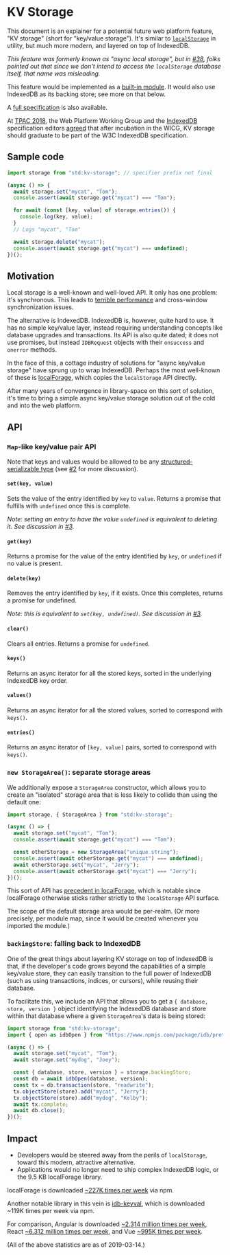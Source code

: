 # KV Storage

This document is an explainer for a potential future web platform feature, "KV storage" (short for "key/value storage"). It's similar to [`localStorage`](https://html.spec.whatwg.org/multipage/webstorage.html#webstorage) in utility, but much more modern, and layered on top of IndexedDB.

_This feature was formerly known as "async local storage", but in [#38](https://github.com/domenic/kv-storage/issues/38), folks pointed out that since we don't intend to access the `localStorage` database itself, that name was misleading._

This feature would be implemented as a [built-in module](https://github.com/tc39/proposal-javascript-standard-library/). It would also use IndexedDB as its backing store; see more on that below.

A [full specification](https://domenic.github.io/kv-storage/) is also available.

At [TPAC 2018](https://www.w3.org/2018/10/TPAC/Overview.html), the Web Platform Working Group and the [IndexedDB](https://w3c.github.io/IndexedDB/) specification editors [agreed](https://www.w3.org/2018/10/22-WebPlat-minutes.html#item05) that after incubation in the WICG, KV storage should graduate to be part of the W3C IndexedDB specification.

## Sample code

```js
import storage from "std:kv-storage"; // specifier prefix not final

(async () => {
  await storage.set("mycat", "Tom");
  console.assert(await storage.get("mycat") === "Tom");

  for await (const [key, value] of storage.entries()) {
    console.log(key, value);
  }
  // Logs "mycat", "Tom"

  await storage.delete("mycat");
  console.assert(await storage.get("mycat") === undefined);
})();
```

## Motivation

Local storage is a well-known and well-loved API. It only has one problem: it's synchronous. This leads to [terrible performance](https://hacks.mozilla.org/2012/03/there-is-no-simple-solution-for-local-storage/) and cross-window synchronization issues.

The alternative is IndexedDB. IndexedDB is, however, quite hard to use. It has no simple key/value layer, instead requiring understanding concepts like database upgrades and transactions. Its API is also quite dated; it does not use promises, but instead `IDBRequest` objects with their `onsuccess` and `onerror` methods.

In the face of this, a cottage industry of solutions for "async key/value storage" have sprung up to wrap IndexedDB. Perhaps the most well-known of these is [localForage](https://localforage.github.io/localForage/), which copies the `localStorage` API directly.

After many years of convergence in library-space on this sort of solution, it's time to bring a simple async key/value storage solution out of the cold and into the web platform.

## API

### `Map`-like key/value pair API

Note that keys and values would be allowed to be any [structured-serializable type](https://html.spec.whatwg.org/multipage/structured-data.html#serializable-objects) (see [#2](https://github.com/domenic/kv-storage/issues/2) for more discussion).

#### `set(key, value)`

Sets the value of the entry identified by `key` to `value`. Returns a promise that fulfills with `undefined` once this is complete.

_Note: setting an entry to have the value `undefined` is equivalent to deleting it. See discussion in [#3](https://github.com/domenic/kv-storage/issues/3)._

#### `get(key)`

Returns a promise for the value of the entry identified by `key`, or `undefined` if no value is present.

#### `delete(key)`

Removes the entry identified by `key`, if it exists. Once this completes, returns a promise for undefined.

_Note: this is equivalent to `set(key, undefined)`. See discussion in [#3](https://github.com/domenic/kv-storage/issues/3)._

#### `clear()`

Clears all entries. Returns a promise for `undefined`.

#### `keys()`

Returns an async iterator for all the stored keys, sorted in the underlying IndexedDB key order.

#### `values()`

Returns an async iterator for all the stored values, sorted to correspond with `keys()`.

#### `entries()`

Returns an async iterator of `[key, value]` pairs, sorted to correspond with `keys()`.

### `new StorageArea()`: separate storage areas

We additionally expose a `StorageArea` constructor, which allows you to create an "isolated" storage area that is less likely to collide than using the default one:

```js
import storage, { StorageArea } from "std:kv-storage";

(async () => {
  await storage.set("mycat", "Tom");
  console.assert(await storage.get("mycat") === "Tom");

  const otherStorage = new StorageArea("unique string");
  console.assert(await otherStorage.get("mycat") === undefined);
  await otherStorage.set("mycat", "Jerry");
  console.assert(await otherStorage.get("mycat") === "Jerry");
})();
```

This sort of API has [precedent in localForage](https://www.npmjs.com/package/localforage#multiple-instances), which is notable since localForage otherwise sticks rather strictly to the `localStorage` API surface.

The scope of the default storage area would be per-realm. (Or more precisely, per module map, since it would be created whenever you imported the module.)

### `backingStore`: falling back to IndexedDB

One of the great things about layering KV storage on top of IndexedDB is that, if the developer's code grows beyond the capabilities of a simple key/value store, they can easily transition to the full power of IndexedDB (such as using transactions, indices, or cursors), while reusing their database.

To facilitate this, we include an API that allows you to get a `{ database, store, version }` object identifying the IndexedDB database and store within that database where a given `StorageArea`'s data is being stored:

```js
import storage from "std:kv-storage";
import { open as idbOpen } from "https://www.npmjs.com/package/idb/pretend-this-was-a-native-JS-module";

(async () => {
  await storage.set("mycat", "Tom");
  await storage.set("mydog", "Joey");

  const { database, store, version } = storage.backingStore;
  const db = await idbOpen(database, version);
  const tx = db.transaction(store, "readwrite");
  tx.objectStore(store).add("mycat", "Jerry");
  tx.objectStore(store).add("mydog", "Kelby");
  await tx.complete;
  await db.close();
})();
```

## Impact

- Developers would be steered away from the perils of `localStorage`, toward this modern, attractive alternative.
- Applications would no longer need to ship complex IndexedDB logic, or the 9.5 KB localForage library.

localForage is downloaded [~227K times per week](https://www.npmjs.com/package/localforage) via npm.

Another notable library in this vein is [idb-keyval](https://www.npmjs.com/package/idb-keyval), which is downloaded ~119K times per week via npm.

For comparison, Angular is downloaded [~2.314 million times per week](https://www.npmjs.com/package/@angular/core), React [~6.312 million times per week](https://www.npmjs.com/package/react), and Vue [~995K times per week](https://www.npmjs.com/package/vue).

(All of the above statistics are as of 2019-03-14.)
